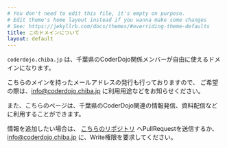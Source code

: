 ```yaml
---
# You don't need to edit this file, it's empty on purpose.
# Edit theme's home layout instead if you wanna make some changes
# See: https://jekyllrb.com/docs/themes/#overriding-theme-defaults
title: このドメインについて
layout: default
---
```


`coderdojo.chiba.jp` は、千葉県のCoderDojo関係メンバーが自由に使えるドメインになります。

こちらのメインを持ったメールアドレスの発行も行っておりますので、
ご希望の際は、[info@coderdojo.chiba.jp](mailto:info@coderdojo.chiba.jp) に利用用途などをお知らせください。


また、こちらのページは、千葉県のCoderDojo関連の情報発信、資料配信などに利用することができます。

情報を追加したい場合は、
[こちらのリポジトリ](https://github.com/coderdojo-chiba-pref/coderdojo-chiba-pref.github.io) へPullRequestを送信するか、
[info@coderdojo.chiba.jp](mailto:info@coderdojo.chiba.jp) に、Write権限を要求してください。
